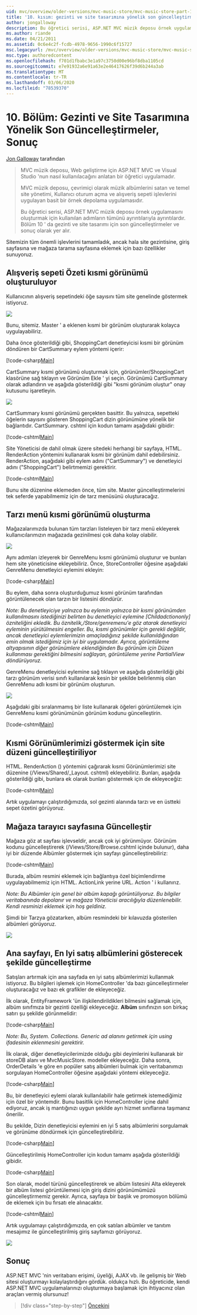 ```yaml
---
uid: mvc/overview/older-versions/mvc-music-store/mvc-music-store-part-10
title: '10. kısım: gezinti ve site tasarımına yönelik son güncelleştirmeler, sonuç | Microsoft Docs'
author: jongalloway
description: Bu öğretici serisi, ASP.NET MVC müzik deposu örnek uygulamasını oluşturmak için kullanılan adımların tümünü ayrıntılarıyla ayrıntılardır. Bölüm 10, gezinti ve S için son güncelleştirmeleri içerir...
ms.author: riande
ms.date: 04/21/2011
ms.assetid: 0c6e4c2f-fcdb-4978-9656-1990c6f15727
msc.legacyurl: /mvc/overview/older-versions/mvc-music-store/mvc-music-store-part-10
msc.type: authoredcontent
ms.openlocfilehash: f701d1fbabc3e1a97c3750d00e96bf8dba1105cd
ms.sourcegitcommit: e7e91932a6e91a63e2e46417626f39d6b244a3ab
ms.translationtype: MT
ms.contentlocale: tr-TR
ms.lasthandoff: 03/06/2020
ms.locfileid: "78539370"
---
```

# <a name="part-10-final-updates-to-navigation-and-site-design-conclusion"></a>10. Bölüm: Gezinti ve Site Tasarımına Yönelik Son Güncelleştirmeler, Sonuç

[Jon Galloway](https://github.com/jongalloway) tarafından

> MVC müzik deposu, Web geliştirme için ASP.NET MVC ve Visual Studio 'nun nasıl kullanılacağını anlatan bir öğretici uygulamadır.  
>   
> MVC müzik deposu, çevrimiçi olarak müzik albümlerini satan ve temel site yönetimi, Kullanıcı oturum açma ve alışveriş sepeti işlevlerini uygulayan basit bir örnek depolama uygulamasıdır.  
>   
> Bu öğretici serisi, ASP.NET MVC müzik deposu örnek uygulamasını oluşturmak için kullanılan adımların tümünü ayrıntılarıyla ayrıntılardır. Bölüm 10 ' da gezinti ve site tasarımı için son güncelleştirmeler ve sonuç olarak yer alır.

Sitemizin tüm önemli işlevlerini tamamladık, ancak hala site gezintisine, giriş sayfasına ve mağaza tarama sayfasına eklemek için bazı özellikler sunuyoruz.

## <a name="creating-the-shopping-cart-summary-partial-view"></a>Alışveriş sepeti Özeti kısmi görünümü oluşturuluyor

Kullanıcının alışveriş sepetindeki öğe sayısını tüm site genelinde göstermek istiyoruz.

![](mvc-music-store-part-10/_static/image1.png)

Bunu, sitemiz. Master ' a eklenen kısmi bir görünüm oluşturarak kolayca uygulayabiliriz.

Daha önce gösterildiği gibi, ShoppingCart denetleyicisi kısmi bir görünüm döndüren bir CartSummary eylem yöntemi içerir:

[!code-csharp[Main](mvc-music-store-part-10/samples/sample1.cs)]

CartSummary kısmi görünümü oluşturmak için, görünümler/ShoppingCart klasörüne sağ tıklayın ve Görünüm Ekle ' yi seçin. Görünümü CartSummary olarak adlandırın ve aşağıda gösterildiği gibi "kısmi görünüm oluştur" onay kutusunu işaretleyin.

![](mvc-music-store-part-10/_static/image2.png)

CartSummary kısmi görünümü gerçekten basittir. Bu yalnızca, sepetteki öğelerin sayısını gösteren ShoppingCart dizin görünümüne yönelik bir bağlantıdır. CartSummary. cshtml için kodun tamamı aşağıdaki gibidir:

[!code-cshtml[Main](mvc-music-store-part-10/samples/sample2.cshtml)]

Site Yöneticisi de dahil olmak üzere sitedeki herhangi bir sayfaya, HTML. RenderAction yöntemini kullanarak kısmi bir görünüm dahil edebilirsiniz. RenderAction, aşağıdaki gibi eylem adını ("CartSummary") ve denetleyici adını ("ShoppingCart") belirtmemizi gerektirir.

[!code-cshtml[Main](mvc-music-store-part-10/samples/sample3.cshtml)]

Bunu site düzenine eklemeden önce, tüm site. Master güncelleştirmelerini tek seferde yapabilmemiz için de tarz menüsünü oluşturacağız.

## <a name="creating-the-genre-menu-partial-view"></a>Tarzı menü kısmi görünümü oluşturma

Mağazalarımızda bulunan tüm tarzları listeleyen bir tarz menü ekleyerek kullanıcılarımızın mağazada gezinilmesi çok daha kolay olabilir.

![](mvc-music-store-part-10/_static/image3.png)

Aynı adımları izleyerek bir GenreMenu kısmi görünümü oluşturur ve bunları hem site yöneticisine ekleyebiliriz. Önce, StoreController öğesine aşağıdaki GenreMenu denetleyici eylemini ekleyin:

[!code-csharp[Main](mvc-music-store-part-10/samples/sample4.cs)]

Bu eylem, daha sonra oluşturduğumuz kısmi görünüm tarafından görüntülenecek olan tarzın bir listesini döndürür.

*Note: Bu denetleyiciye yalnızca bu eylemin yalnızca bir kısmi görünümden kullanılmasını istediğinizi belirten bu denetleyici eylemine [Childadctiononly] özniteliğini ekledik. Bu öznitelik,/Store/genremenu'e göz atarak denetleyici eyleminin yürütülmesini engeller. Bu, kısmi görünümler için gerekli değildir, ancak denetleyici eylemlerimizin amaçladığınız şekilde kullanıldığından emin olmak istediğimiz için iyi bir uygulamadır. Ayrıca, görüntüleme altyapısının diğer görünümlere eklendiğinden Bu görünüm için Düzen kullanması gerektiğini bilmesini sağlayan, görüntüleme yerine PartialView döndürüyoruz.*

GenreMenu denetleyicisi eylemine sağ tıklayın ve aşağıda gösterildiği gibi tarzı görünüm verisi sınıfı kullanılarak kesin bir şekilde belirlenmiş olan GenreMenu adlı kısmi bir görünüm oluşturun.

![](mvc-music-store-part-10/_static/image4.png)

Aşağıdaki gibi sıralanmamış bir liste kullanarak öğeleri görüntülemek için GenreMenu kısmi görünümünün görünüm kodunu güncelleştirin.

[!code-cshtml[Main](mvc-music-store-part-10/samples/sample5.cshtml)]

## <a name="updating-site-layout-to-display-our-partial-views"></a>Kısmi Görünümlerimizi göstermek için site düzeni güncelleştiriliyor

HTML. RenderAction () yöntemini çağırarak kısmi Görünümlerimizi site düzenine (/Views/Shared/\_Layout. cshtml) ekleyebiliriz. Bunları, aşağıda gösterildiği gibi, bunlara ek olarak bunları göstermek için de ekleyeceğiz:

[!code-cshtml[Main](mvc-music-store-part-10/samples/sample6.cshtml)]

Artık uygulamayı çalıştırdığımızda, sol gezinti alanında tarzı ve en üstteki sepet özetini görüyoruz.

## <a name="update-to-the-store-browse-page"></a>Mağaza tarayıcı sayfasına Güncelleştir

Mağaza göz at sayfası işlevseldir, ancak çok iyi görünmüyor. Görünüm kodunu güncelleştirerek (/Views/Store/Browse.cshtml içinde bulunur), daha iyi bir düzende Albümler göstermek için sayfayı güncelleştirebiliriz:

[!code-cshtml[Main](mvc-music-store-part-10/samples/sample7.cshtml)]

Burada, albüm resmini eklemek için bağlantıya özel biçimlendirme uygulayabilmemiz için HTML. ActionLink yerine URL. Action ' i kullanırız.

*Note: Bu Albümler için genel bir albüm kapağı görüntüliyoruz. Bu bilgiler veritabanında depolanır ve mağaza Yöneticisi aracılığıyla düzenlenebilir. Kendi resminizi eklemek için hoş geldiniz.*

Şimdi bir Tarzya gözatarken, albüm resmindeki bir kılavuzda gösterilen albümleri görüyoruz.

![](mvc-music-store-part-10/_static/image5.png)

## <a name="updating-the-home-page-to-show-top-selling-albums"></a>Ana sayfayı, En Iyi satış albümlerini gösterecek şekilde güncelleştirme

Satışları artırmak için ana sayfada en iyi satış albümlerimizi kullanmak istiyoruz. Bu bilgileri işlemek için HomeController 'da bazı güncelleştirmeler oluşturacağız ve bazı ek grafikler de ekleyeceğiz.

İlk olarak, EntityFramework 'ün ilişkilendirildikleri bilmesini sağlamak için, albüm sınıfmıza bir gezinti özelliği ekleyeceğiz. **Albüm** sınıfınızın son birkaç satırı şu şekilde görünmelidir:

[!code-csharp[Main](mvc-music-store-part-10/samples/sample8.cs)]

*Note: Bu, System. Collections. Generic ad alanını getirmek için using ifadesinin eklenmesini gerektirir.*

İlk olarak, diğer denetleyicilerimizde olduğu gibi deyimlerini kullanarak bir storeDB alanı ve MvcMusicStore. modeller ekleyeceğiz. Daha sonra, OrderDetails 'e göre en popüler satış albümleri bulmak için veritabanımızı sorgulayan HomeController öğesine aşağıdaki yöntemi ekleyeceğiz.

[!code-csharp[Main](mvc-music-store-part-10/samples/sample9.cs)]

Bu, bir denetleyici eylemi olarak kullanılabilir hale getirmek istemediğimiz için özel bir yöntemdir. Bunu basitlik için HomeController içine dahil ediyoruz, ancak iş mantığınızı uygun şekilde ayrı hizmet sınıflarına taşımanız önerilir.

Bu şekilde, Dizin denetleyicisi eylemini en iyi 5 satış albümlerini sorgulamak ve görünüme döndürmek için güncelleştirebiliriz.

[!code-csharp[Main](mvc-music-store-part-10/samples/sample10.cs)]

Güncelleştirilmiş HomeController için kodun tamamı aşağıda gösterildiği gibidir.

[!code-csharp[Main](mvc-music-store-part-10/samples/sample11.cs)]

Son olarak, model türünü güncelleştirerek ve albüm listesini Alta ekleyerek bir albüm listesi görüntülemesi için giriş dizini görünümümüzü güncelleştirmemiz gerekir. Ayrıca, sayfaya bir başlık ve promosyon bölümü de eklemek için bu fırsatı ele alınacaktır.

[!code-cshtml[Main](mvc-music-store-part-10/samples/sample12.cshtml)]

Artık uygulamayı çalıştırdığımızda, en çok satılan albümler ve tanıtım mesajımız ile güncelleştirilmiş giriş sayfamızı görüyoruz.

![](mvc-music-store-part-10/_static/image1.jpg)

## <a name="conclusion"></a>Sonuç

ASP.NET MVC 'nin veritabanı erişimi, üyeliği, AJAX vb. ile gelişmiş bir Web sitesi oluşturmayı kolaylaştırdığını gördük. oldukça hızlı. Bu öğreticide, kendi ASP.NET MVC uygulamalarınızı oluşturmaya başlamak için ihtiyacınız olan araçları vermiş olursunuz!

> [!div class="step-by-step"]
> [Öncekini](mvc-music-store-part-9.md)
